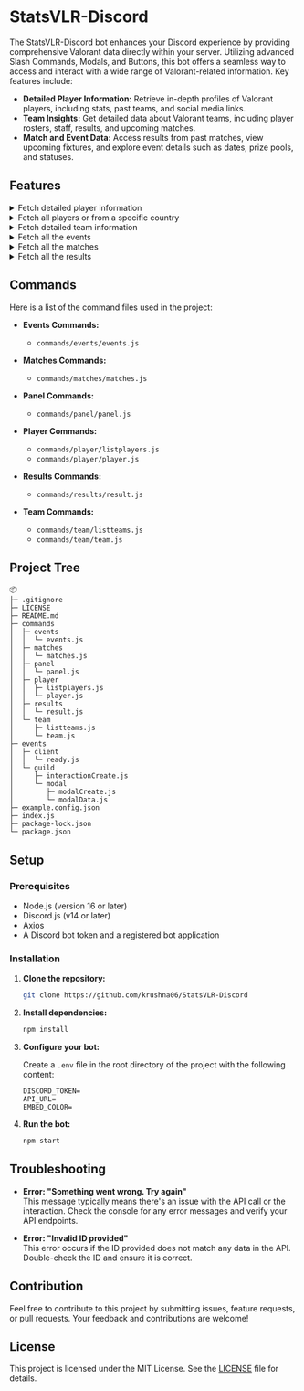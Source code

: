 # StatsVLR-Discord

The StatsVLR-Discord bot enhances your Discord experience by providing comprehensive Valorant data directly within your server. Utilizing advanced Slash Commands, Modals, and Buttons, this bot offers a seamless way to access and interact with a wide range of Valorant-related information. Key features include:

- **Detailed Player Information:** Retrieve in-depth profiles of Valorant players, including stats, past teams, and social media links.
- **Team Insights:** Get detailed data about Valorant teams, including player rosters, staff, results, and upcoming matches.
- **Match and Event Data:** Access results from past matches, view upcoming fixtures, and explore event details such as dates, prize pools, and statuses.

## Features

<details>
<summary>Fetch detailed player information</summary>

Response:
```json
{
  "status": "string",
  "data": {
    "info": {
      "id": "string",
      "url": "string",
      "img": "string",
      "user": "string",
      "name": "string",
      "country": "string",
      "flag": "string"
    },
    "team": {
      "id": "string",
      "url": "string",
      "name": "string",
      "logo": "string",
      "joined": "string"
    },
    "results": [
      {
        "match": {
          "id": "string",
          "url": "string"
        },
        "event": {
          "name": "string",
          "logo": "string"
        },
        "teams": [
          {
            "name": "string",
            "tag": "string",
            "logo": "string"
          }
        ]
      }
    ],
    "pastTeams": [
      {
        "id": "string",
        "url": "string",
        "name": "string",
        "logo": "string",
        "info": "string"
      }
    ],
    "socials": {
      "twitter": "string",
      "twitter_url": "string",
      "twitch": "string",
      "twitch_url": "string"
    }
  }
}
```
</details>

<details>
<summary>Fetch all players or from a specific country</summary>

Response:
```json
{
  "status": "string",
  "size": 0,
  "pagination": {
    "page": 0,
    "limit": 0,
    "totalElements": 0,
    "totalPages": 0,
    "hasNextPage": true
  },
  "data": [
    {
      "url": "string",
      "user": "string",
      "name": "string",
      "img": "string",
      "country": "string"
    }
  ]
}
```
</details>

<details>
<summary>Fetch detailed team information</summary>

Response:
```json
{
  "status": "string",
  "data": {
    "info": {
      "name": "string",
      "tag": "string",
      "logo": "string"
    },
    "players": [
      {
        "id": "string",
        "url": "string",
        "user": "string",
        "name": "string",
        "img": "string",
        "country": "string"
      }
    ],
    "staff": [
      {
        "id": "string",
        "url": "string",
        "user": "string",
        "name": "string",
        "tag": "string",
        "img": "string",
        "country": "string"
      }
    ],
    "events": [
      {
        "id": "string",
        "url": "string",
        "name": "string",
        "results": ["string"],
        "year": "string"
      }
    ],
    "results": [
      {
        "match": {
          "id": "string",
          "url": "string"
        },
        "event": {
          "name": "string",
          "logo": "string"
        },
        "teams": [
          {
            "name": "string",
            "tag": "string",
            "logo": "string",
            "points": "string"
          }
        ]
      }
    ],
    "upcoming": [
      {
        "match": {
          "id": "string",
          "url": "string"
        },
        "event": {
          "name": "string",
          "logo": "string"
        },
        "teams": [
          {
            "name": "string",
            "tag": "string",
            "logo": "string"
          }
        ]
      }
    ]
  }
}
```
</details>

<details>
<summary>Fetch all the events</summary>

Response:
```json
{
  "status": "string",
  "size": 0,
  "data": [
    {
      "id": "string",
      "name": "string",
      "status": "string",
      "prizepool": "string",
      "dates": "string",
      "country": "string",
      "img": "string"
    }
  ]
}
```
</details>

<details>
<summary>Fetch all the matches</summary>

Response:
```json
{
  "status": "string",
  "size": 0,
  "data": [
    {
      "id": "string",
      "teams": [
        {
          "name": "string",
          "country": "string",
          "score": "string"
        }
      ],
      "status": "string",
      "event": "string",
      "tournament": "string",
      "img": "string",
      "in": "string"
    }
  ]
}
```
</details>

<details>
<summary>Fetch all the results</summary>

Response:
```json
{
  "status": "string",
  "size": 0,
  "data": [
    {
      "id": "string",
      "teams": [
        {
          "name": "string",
          "score": "string",
          "country": "string",
          "won": true
        }
      ],
      "status": "string",
      "ago": "string",
      "event": "string",
      "tournament": "string",
      "img": "string"
    }
  ]
}
```
</details>

## Commands

Here is a list of the command files used in the project:

- **Events Commands:**
  - `commands/events/events.js`
  
- **Matches Commands:**
  - `commands/matches/matches.js`

- **Panel Commands:**
  - `commands/panel/panel.js`

- **Player Commands:**
  - `commands/player/listplayers.js`
  - `commands/player/player.js`

- **Results Commands:**
  - `commands/results/result.js`

- **Team Commands:**
  - `commands/team/listteams.js`
  - `commands/team/team.js`

## Project Tree

```
📦 
├─ .gitignore
├─ LICENSE
├─ README.md
├─ commands
│  ├─ events
│  │  └─ events.js
│  ├─ matches
│  │  └─ matches.js
│  ├─ panel
│  │  └─ panel.js
│  ├─ player
│  │  ├─ listplayers.js
│  │  └─ player.js
│  ├─ results
│  │  └─ result.js
│  └─ team
│     ├─ listteams.js
│     └─ team.js
├─ events
│  ├─ client
│  │  └─ ready.js
│  └─ guild
│     ├─ interactionCreate.js
│     └─ modal
│        ├─ modalCreate.js
│        └─ modalData.js
├─ example.config.json
├─ index.js
├─ package-lock.json
└─ package.json
```

## Setup

### Prerequisites

- Node.js (version 16 or later)
- Discord.js (v14 or later)
- Axios
- A Discord bot token and a registered bot application

### Installation

1. **Clone the repository:**

    ```bash
    git clone https://github.com/krushna06/StatsVLR-Discord
    ```

2. **Install dependencies:**

    ```bash
    npm install
    ```

3. **Configure your bot:**

    Create a `.env` file in the root directory of the project with the following content:

    ```env
    DISCORD_TOKEN=
    API_URL=
    EMBED_COLOR=
    ```

4. **Run the bot:**

    ```bash
    npm start
    ```

## Troubleshooting

- **Error: "Something went wrong. Try again"**  
  This message typically means there's an issue with the API call or the interaction. Check the console for any error messages and verify your API endpoints.

- **Error: "Invalid ID provided"**  
  This error occurs if the ID provided does not match any data in the API. Double-check the ID and ensure it is correct.

## Contribution

Feel free to contribute to this project by submitting issues, feature requests, or pull requests. Your feedback and contributions are welcome!

## License

This project is licensed under the MIT License. See the [LICENSE](LICENSE) file for details.